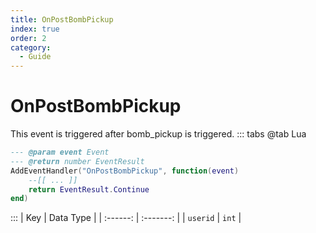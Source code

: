 ```yaml
---
title: OnPostBombPickup
index: true
order: 2
category:
  - Guide
---
```


# OnPostBombPickup
This event is triggered after bomb_pickup is triggered.
::: tabs
@tab Lua
```lua
--- @param event Event
--- @return number EventResult
AddEventHandler("OnPostBombPickup", function(event)
    --[[ ... ]]
    return EventResult.Continue
end)
```

:::
|    Key   | Data Type |
| :------: | :-------: |
| `userid` |   `int`   |
